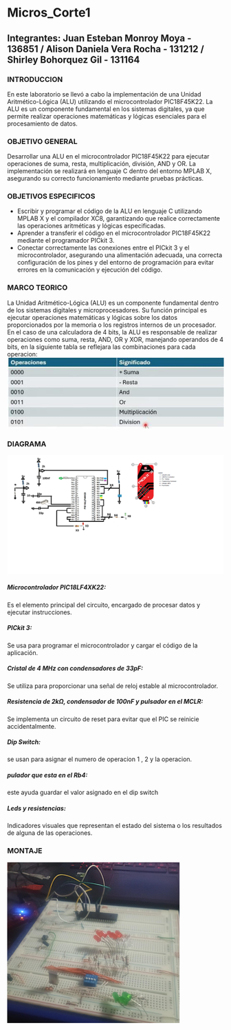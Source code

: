 # Micros_Corte1
## Integrantes: Juan Esteban Monroy Moya - 136851 / Alison Daniela Vera Rocha - 131212 / Shirley Bohorquez Gil - 131164
### INTRODUCCION
En este laboratorio se llevó a cabo la implementación de una Unidad Aritmético-Lógica (ALU) utilizando el microcontrolador PIC18F45K22. La ALU es un componente fundamental en los sistemas digitales, ya que permite realizar operaciones matemáticas y lógicas esenciales para el procesamiento de datos.

### OBJETIVO GENERAL
Desarrollar una ALU en el microcontrolador PIC18F45K22 para ejecutar operaciones de suma, resta, multiplicación, división, AND y OR. La implementación se realizará en lenguaje C dentro del entorno MPLAB X, asegurando su correcto funcionamiento mediante pruebas prácticas.

### OBJETIVOS ESPECIFICOS
* Escribir y programar el código de la ALU en lenguaje C utilizando MPLAB X y el compilador XC8, garantizando que realice correctamente las operaciones aritméticas y lógicas especificadas.
* Aprender a transferir el código en el microcontrolador PIC18F45K22 mediante el programador PICkit 3.
* Conectar correctamente las conexiones entre el PICkit 3 y el microcontrolador, asegurando una alimentación adecuada, una correcta configuración de los pines y del entorno de programación para evitar errores en la comunicación y ejecución del código.
### MARCO TEORICO
La Unidad Aritmético-Lógica (ALU) es un componente fundamental dentro de los sistemas digitales y microprocesadores. Su función principal es ejecutar operaciones matemáticas y lógicas sobre los datos proporcionados por la memoria o los registros internos de un procesador. En el caso de una calculadora de 4 bits, la ALU es responsable de realizar operaciones como suma, resta, AND, OR y XOR, manejando operandos de 4 bits, en la siguiente tabla se reflejara las combinaciones para cada operacion:
![Tabla de operaciones](https://github.com/Juanes20feb/Micros_Corte1/blob/Alison/WhatsApp%20Image%202025-03-08%20at%2012.04.18%20AM.jpeg)

### DIAGRAMA
![Diagrama](https://github.com/Juanes20feb/Micros_Corte1/blob/Alison/imagen_2025-03-08_005011209.png)

##### Microcontrolador PIC18LF4XK22: 
Es el elemento principal del circuito, encargado de procesar datos y ejecutar instrucciones.
##### PICkit 3:  
Se usa para programar el microcontrolador y cargar el código de la aplicación.
##### Cristal de 4 MHz con condensadores de 33pF:
Se utiliza para proporcionar una señal de reloj estable al microcontrolador.
##### Resistencia de 2kΩ, condensador de 100nF y pulsador en el MCLR: 
 Se implementa un circuito de reset para evitar que el PIC se reinicie accidentalmente.
 ##### Dip Switch: 
 se usan para asignar el numero de operacion 1 , 2 y la operacion.
 ##### pulador que esta en el Rb4:
 este ayuda guardar el valor asignado en el dip switch
 ##### Leds y resistencias:
 Indicadores visuales que representan el estado del sistema o los resultados de alguna de las operaciones.

 ### MONTAJE
 ![Diagrama](https://github.com/Juanes20feb/Micros_Corte1/blob/Alison/imagen_2025-03-08_010035213.png)

 
